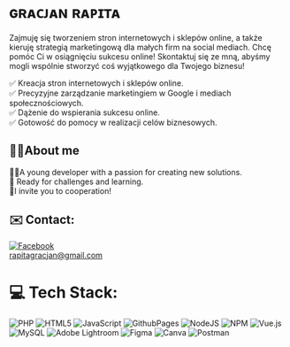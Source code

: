 
# ɢʀᴀᴄᴊᴀɴ ʀᴀᴘɪᴛᴀ

Zajmuję się tworzeniem stron internetowych i sklepów online, a także kieruję strategią marketingową dla małych firm na social mediach. Chcę pomóc Ci w osiągnięciu sukcesu online! Skontaktuj się ze mną, abyśmy mogli wspólnie stworzyć coś wyjątkowego dla Twojego biznesu!<br>

✅ Kreacja stron internetowych i sklepów online.<br>
✅ Precyzyjne zarządzanie marketingiem w Google i mediach społecznościowych.<br>
✅ Dążenie do wspierania sukcesu online.<br>
✅ Gotowość do pomocy w realizacji celów biznesowych.<br>

## 🧑‍🦱About me

👨‍💻A young developer with a passion for creating new solutions.<br>💪 Ready for challenges and learning. <br>🤝I invite you to cooperation!

## ✉️ Contact:
[![Facebook](https://img.shields.io/badge/Facebook-%231877F2.svg?logo=Facebook&logoColor=white)](https://facebook.com/https://www.facebook.com/gracjan.rapita/) <br>
rapitagracjan@gmail.com

# 💻 Tech Stack:
![PHP](https://img.shields.io/badge/php-%23777BB4.svg?style=for-the-badge&logo=php&logoColor=white) ![HTML5](https://img.shields.io/badge/html5-%23E34F26.svg?style=for-the-badge&logo=html5&logoColor=white) ![JavaScript](https://img.shields.io/badge/javascript-%23323330.svg?style=for-the-badge&logo=javascript&logoColor=%23F7DF1E) ![GithubPages](https://img.shields.io/badge/github%20pages-121013?style=for-the-badge&logo=github&logoColor=white) ![NodeJS](https://img.shields.io/badge/node.js-6DA55F?style=for-the-badge&logo=node.js&logoColor=white) ![NPM](https://img.shields.io/badge/NPM-%23CB3837.svg?style=for-the-badge&logo=npm&logoColor=white) ![Vue.js](https://img.shields.io/badge/vue.js-%2335495e.svg?style=for-the-badge&logo=vuedotjs&logoColor=%234FC08D) ![MySQL](https://img.shields.io/badge/mysql-%2300000f.svg?style=for-the-badge&logo=mysql&logoColor=white) ![Adobe Lightroom](https://img.shields.io/badge/Adobe%20Lightroom-31A8FF.svg?style=for-the-badge&logo=Adobe%20Lightroom&logoColor=white) ![Figma](https://img.shields.io/badge/figma-%23F24E1E.svg?style=for-the-badge&logo=figma&logoColor=white) ![Canva](https://img.shields.io/badge/Canva-%2300C4CC.svg?style=for-the-badge&logo=Canva&logoColor=white) ![Postman](https://img.shields.io/badge/Postman-FF6C37?style=for-the-badge&logo=postman&logoColor=white)

